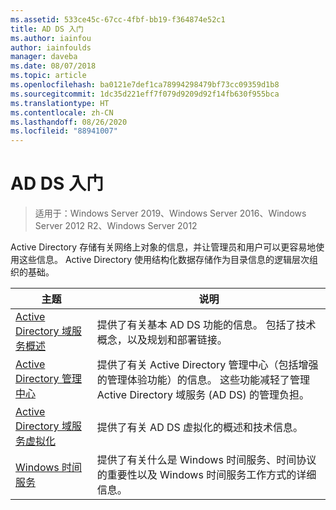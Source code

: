 ```yaml
---
ms.assetid: 533ce45c-67cc-4fbf-bb19-f364874e52c1
title: AD DS 入门
ms.author: iainfou
author: iainfoulds
manager: daveba
ms.date: 08/07/2018
ms.topic: article
ms.openlocfilehash: ba0121e7def1ca78994298479bf73cc09359d1b8
ms.sourcegitcommit: 1dc35d221eff7f079d9209d92f14fb630f955bca
ms.translationtype: HT
ms.contentlocale: zh-CN
ms.lasthandoff: 08/26/2020
ms.locfileid: "88941007"
---
```

# <a name="ad-ds-getting-started"></a>AD DS 入门

>适用于：Windows Server 2019、Windows Server 2016、Windows Server 2012 R2、Windows Server 2012

Active Directory 存储有关网络上对象的信息，并让管理员和用户可以更容易地使用这些信息。 Active Directory 使用结构化数据存储作为目录信息的逻辑层次组织的基础。

| 主题 | 说明 |
| --------- | --------- |
| [Active Directory 域服务概述](../ad-ds/get-started/virtual-dc/Active-Directory-Domain-Services-Overview.md) | 提供了有关基本 AD DS 功能的信息。 包括了技术概念，以及规划和部署链接。|
| [Active Directory 管理中心](../ad-ds/get-started/adac/Active-Directory-Administrative-Center.md) | 提供了有关 Active Directory 管理中心（包括增强的管理体验功能）的信息。 这些功能减轻了管理 Active Directory 域服务 (AD DS) 的管理负担。|
| [Active Directory 域服务虚拟化](../ad-ds/get-started/virtual-dc/Active-Directory-Domain-Services-Virtualization.md) | 提供了有关 AD DS 虚拟化的概述和技术信息。|
| [Windows 时间服务](../../networking/windows-time-service/Windows-Time-Service.md) | 提供了有关什么是 Windows 时间服务、时间协议的重要性以及 Windows 时间服务工作方式的详细信息。|
